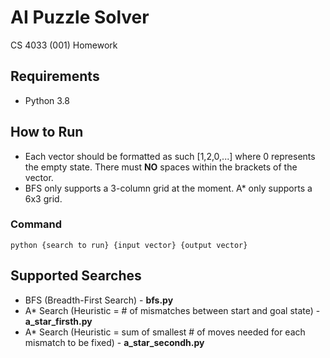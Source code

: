 # AI Puzzle Solver
CS 4033 (001) Homework

## Requirements
* Python 3.8

## How to Run
* Each vector should be formatted as such [1,2,0,...] where 0 represents the empty state. There must **NO** spaces
within the brackets of the vector.
* BFS only supports a 3-column grid at the moment. A* only supports a 6x3 grid.

### Command
    python {search to run} {input vector} {output vector}

## Supported Searches
* BFS (Breadth-First Search) - **bfs.py**
* A* Search (Heuristic = # of mismatches between start and goal state) - **a_star_firsth.py**
* A* Search (Heuristic = sum of smallest # of moves needed for each mismatch to be fixed) - **a_star_secondh.py**